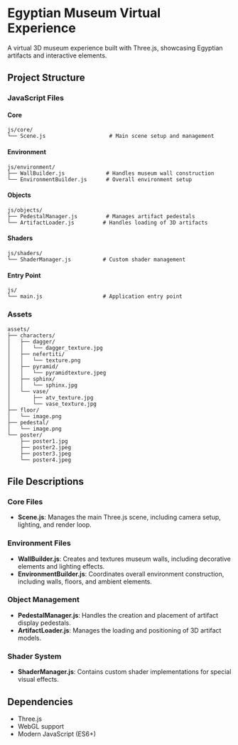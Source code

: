 # Egyptian Museum Virtual Experience

A virtual 3D museum experience built with Three.js, showcasing Egyptian artifacts and interactive elements.

## Project Structure

### JavaScript Files

#### Core
```
js/core/
└── Scene.js                    # Main scene setup and management
```

#### Environment
```
js/environment/
├── WallBuilder.js             # Handles museum wall construction
└── EnvironmentBuilder.js      # Overall environment setup
```

#### Objects
```
js/objects/
├── PedestalManager.js         # Manages artifact pedestals
└── ArtifactLoader.js         # Handles loading of 3D artifacts
```

#### Shaders
```
js/shaders/
└── ShaderManager.js          # Custom shader management
```

#### Entry Point
```
js/
└── main.js                   # Application entry point
```

### Assets
```
assets/
├── characters/
│   ├── dagger/
│   │   └── dagger_texture.jpg
│   ├── nefertiti/
│   │   └── texture.png
│   ├── pyramid/
│   │   └── pyramidtexture.jpeg
│   ├── sphinx/
│   │   └── sphinx.jpg
│   └── vase/
│       ├── atv_texture.jpg
│       └── vase_texture.jpg
├── floor/
│   └── image.png
├── pedestal/
│   └── image.png
└── poster/
    ├── poster1.jpg
    ├── poster2.jpeg
    ├── poster3.jpeg
    └── poster4.jpeg
```

## File Descriptions

### Core Files
- **Scene.js**: Manages the main Three.js scene, including camera setup, lighting, and render loop.

### Environment Files
- **WallBuilder.js**: Creates and textures museum walls, including decorative elements and lighting effects.
- **EnvironmentBuilder.js**: Coordinates overall environment construction, including walls, floors, and ambient elements.

### Object Management
- **PedestalManager.js**: Handles the creation and placement of artifact display pedestals.
- **ArtifactLoader.js**: Manages the loading and positioning of 3D artifact models.

### Shader System
- **ShaderManager.js**: Contains custom shader implementations for special visual effects.

## Dependencies
- Three.js
- WebGL support
- Modern JavaScript (ES6+)